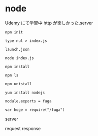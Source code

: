 # node

Udemy にて学習中
http が楽しかった.server

```
npm init
```

```
type nul > index.js
```

```
launch.json
```

```
node index.js
```

```
npm install
```

```
npm ls
```

```
npm unistall
```

```
yum install nodejs
```

```
module.exports = fuga
```
```
var hoge = require("/fuga")

```

server

request response

